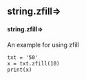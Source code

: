 ## string.zfill=>
#### string.zfill=>
An example for using zfill
```
txt = '50'
x = txt.zfill(10)
print(x)
```